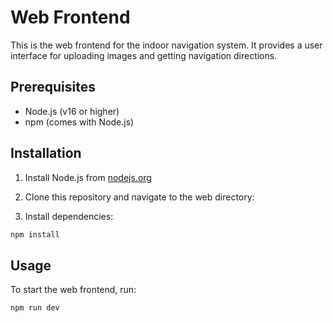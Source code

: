 # Web Frontend

This is the web frontend for the indoor navigation system. It provides a user interface for uploading images and getting navigation directions.

## Prerequisites

- Node.js (v16 or higher)
- npm (comes with Node.js)

## Installation

1. Install Node.js from [nodejs.org](https://nodejs.org/)

2. Clone this repository and navigate to the web directory:

3. Install dependencies:

  ```bash
  npm install
  ```

## Usage

To start the web frontend, run:

```bash
npm run dev
```
